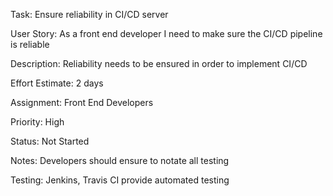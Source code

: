 Task: Ensure reliability in CI/CD server

User Story: As a front end developer I need to make sure the CI/CD pipeline is reliable

Description: Reliability needs to be ensured in order to implement CI/CD

Effort Estimate: 2 days

Assignment: Front End Developers

Priority: High

Status: Not Started

Notes: Developers should ensure to notate all testing


Testing: Jenkins, Travis CI provide automated testing

